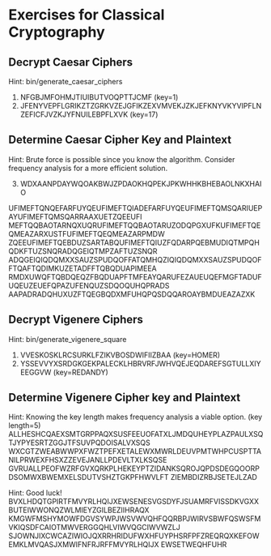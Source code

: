 Exercises for Classical Cryptography
====================================

Decrypt Caesar Ciphers
----------------------
Hint: bin/generate_caesar_ciphers <key>

1. NFGBJMFOHMJTIUIBUTVOQPTTJCMF (key=1)
2. JFENYVEPFLGRIKZTZGRKVZEJGFIKZEXVMVEKJZKJEFKNYVKYVIPFLNZEFICFJVZKJYFNUILEBPFLXVK (key=17)

Determine Caesar Cipher Key and Plaintext
-----------------------------------------
Hint: Brute force is possible since you know the algorithm. Consider frequency analysis for a more efficient solution.

3. WDXAANPDAYWQOAKBWJZPDAOKHQPEKJPKWHHKBHEBAOLNKXHAIO

UFIMEFTQNQEFARFUYQEUFIMEFTQIADEFARFUYQEUFIMEFTQMSQARIUEPAYUFIMEFTQMSQARRAAXUETZQEEUFI
MEFTQQBAOTARNQXUQRUFIMEFTQQBAOTARUZODQPGXUFKUFIMEFTQEQMEAZARXUSTFUFIMEFTQEQMEAZARPMDW
ZQEEUFIMEFTQEBDUZSARTABQUFIMEFTQIUZFQDARPQEBMUDIQTMPQHQDKFTUZSNQRADQGEIQTMPZAFTUZSNQR
ADQGEIQIQDQMXXSAUZSPUDQOFFATQMHQZIQIQDQMXXSAUZSPUDQOFFTQAFTQDIMKUZETADFFTQBQDUAPIMEEA
RMDXUWQFTQBDQEQZFBQDUAPFTMFEAYQARUFEZAUEUQEFMGFTADUFUQEUZEUEFQPAZUFENQUZSDQOQUHQPRADS
AAPADRADQHUXUZFTQEGBQDXMFUHQPQSDQQAROAYBMDUEAZAZXK

Decrypt Vigenere Ciphers
------------------------
Hint: bin/generate_vigenere_square

1. VVESKOSKLRCSURKLFZIKVBOSDWIFIIZBAA (key=HOMER) 
2. YSSEVVYXSRDGKGEKPALECKLHBRVRFJWHVQEJEQDAREFSGTULLXIYEEGGVW (key=REDANDY)

Determine Vigenere Cipher key and Plaintext
-------------------------------------------
Hint: Knowing the key length makes frequency analysis a viable option. (key length=5)
ALLHESHCQAEXSMTGRPPAQXSUSFEEUOFATXLJMDQUHEYPLAZPAULXSQTJYPYESRTZGGJTFSUVPQDOISALVXSQS
WXCGTZWEABWWPXFWZTPEFXETALEWXMWRLDEUVPMTWHPCUSPTTANILPRWEXFHSXZZEVEJANLLPDEVLTXLKSQSE
GVRUALLPEOFWZRFGVXQRKPLHEKEYPTZIDANKSQROJQPDSDEGQOORPDSOMWXBWEMXELSDUTVSHZTGKPFHWVLFT
ZIEMBDIZRBJSETEJLZAD

Hint: Good luck!
BVXLHDQTGPIRTFMVYRLHQIJXEWSENESVGSDYFJSUAMRFVISSDKVGXXBUTEIWWONQZWLMIEYZGILBEZIIHRAQX
KMGWFMSHYMOWFDGVSYWPJWSVWVQHFQQRBPJWIRVSBWFQSWSFMVKIQSDFCAIOTMWVERGGQHLVIWVQGCIWVWZLJ
SJOWNJIXCWCAZIWIOJQXRRHRIDUFWXHFUYPHSRFPFZREQRQXKEFOWEMKLMVQASJXMWIFNFRJRFFMVYRLHQIJX
EWSETWEQHFUHR
